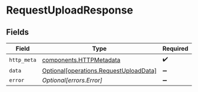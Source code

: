 # RequestUploadResponse


## Fields

| Field                                                                                  | Type                                                                                   | Required                                                                               | Description                                                                            |
| -------------------------------------------------------------------------------------- | -------------------------------------------------------------------------------------- | -------------------------------------------------------------------------------------- | -------------------------------------------------------------------------------------- |
| `http_meta`                                                                            | [components.HTTPMetadata](../../models/components/httpmetadata.md)                     | :heavy_check_mark:                                                                     | N/A                                                                                    |
| `data`                                                                                 | [Optional[operations.RequestUploadData]](../../models/operations/requestuploaddata.md) | :heavy_minus_sign:                                                                     | Success                                                                                |
| `error`                                                                                | *Optional[errors.Error]*                                                               | :heavy_minus_sign:                                                                     | Error                                                                                  |